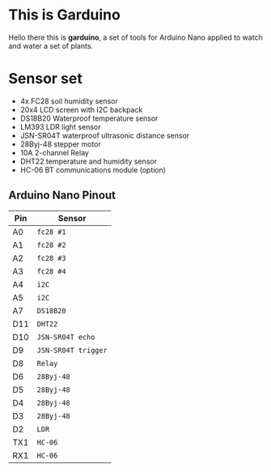 # This is Garduino

Hello there  this is **garduino**,  a set of tools for Arduino Nano applied to watch and water a set of plants.


# Sensor set

- 4x FC28 soil humidity sensor
- 20x4 LCD screen with I2C backpack
- DS18B20 Waterproof temperature sensor
- LM393 LDR light sensor
- JSN-SR04T waterproof ultrasonic distance sensor
- 28Byj-48 stepper motor
- 10A 2-channel Relay
- DHT22 temperature and humidity sensor
- HC-06 BT communications module (option)

## Arduino Nano Pinout

|    Pin            |Sensor |
|----------------|-------------------------------|
|A0|`fc28 #1`|
|A1|`fc28 #2`|
|A2|`fc28 #3`|
|A3|`fc28 #4`|
|A4|`i2C`|
|A5|`i2C`|
|A7|`DS18B20`|
|D11|`DHT22`|
|D10|`JSN-SR04T echo`|
|D9|`JSN-SR04T trigger`|
|D8|`Relay`|
|D6|`28Byj-48`|
|D5|`28Byj-48`|
|D4|`28Byj-48`|
|D3|`28Byj-48`|
|D2|`LDR`|
|TX1|`HC-06`|
|RX1|`HC-06`|

